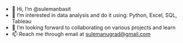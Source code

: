 - 👋 Hi, I’m @sulemanbasit
- 👀 I’m interested in data analysis and do it using: Python, Excel, SQL, Tableau
- 💞️ I’m looking forward to collaborating on various projects and learn
- 📫 Reach me through email at sulemanugrad@gmail.com

<!---
sulemanbasit/sulemanbasit is a ✨ special ✨ repository because its `README.md` (this file) appears on your GitHub profile.
You can click the Preview link to take a look at your changes.
--->
